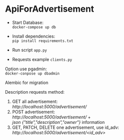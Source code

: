 # ApiForAdvertisement

* Start Database:  
```docker-compose up db```  
  
  
* Install dependencies:    
```pip install requirements.txt```
  

* Run script ```app.py```
  

* Requests example ```clients.py```
  

Option use pgadmin:   
 ```docker-conpose up dbadmin```
 
 Alembic for migration
    
 Description requests method:    
 1. GET all advertisement:    
 *http://localhost:5000/advertisement/*
 1. POST advertisement:     
 *http://localhost:5000/advertisement/* +    
 *json {"title","description","owner"}* information
 1. GET, PATCH, DELETE one advertisement, use id_adv:     
 *http://localhost:5000/advertisement/<id_adv>*


